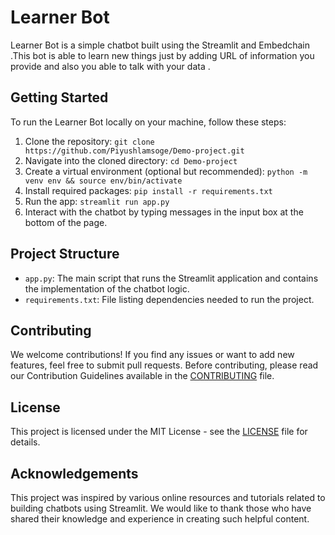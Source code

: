  Learner Bot
==============================================

Learner Bot is a simple chatbot built using the Streamlit and Embedchain .This bot is able to learn new things just by adding URL of information you provide and also you able to talk with your data .

Getting Started
---------------

To run the Learner Bot locally on your machine, follow these steps:

1. Clone the repository: `git clone https://github.com/Piyushlamsoge/Demo-project.git`
2. Navigate into the cloned directory: `cd Demo-project`
3. Create a virtual environment (optional but recommended): `python -m venv env && source env/bin/activate`
4. Install required packages: `pip install -r requirements.txt`
5. Run the app: `streamlit run app.py`
6. Interact with the chatbot by typing messages in the input box at the bottom of the page.

Project Structure
-----------------

* `app.py`: The main script that runs the Streamlit application and contains the implementation of the chatbot logic.
* `requirements.txt`: File listing dependencies needed to run the project.



Contributing
------------

We welcome contributions! If you find any issues or want to add new features, feel free to submit pull requests. Before contributing, please read our Contribution Guidelines available in the [CONTRIBUTING](CONTRIBUTING.md) file.

License
-------

This project is licensed under the MIT License - see the [LICENSE](LICENSE) file for details.

Acknowledgements
----------------

This project was inspired by various online resources and tutorials related to building chatbots using Streamlit. We would like to thank those who have shared their knowledge and experience in creating such helpful content.
